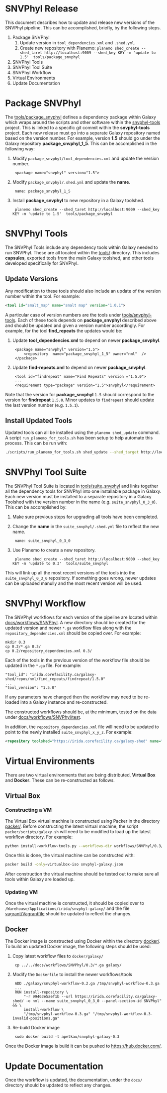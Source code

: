 # SNVPhyl Release

This document describes how to update and release new versions of the SNVPhyl pipeline.  This can be accomplished, briefly, by the following steps.

1. Package SNVPhyl
    1. Update version in `tool_dependencies.xml` and `.shed.yml`.
    2. Create new repository with Planemo: `planemo shed_create --shed_taret http://localhost:9009 --shed_key KEY -m 'update to 1.5'  tools/package_snvphyl`
2. SNVPhyl Tools
3. SNVPhyl Tool Suite
4. SNVPhyl Workflow
5. Virtual Environments
6. Update Documentation

# Package SNVPhyl

The [tools/package_snvphyl][] defines a dependency package within Galaxy which wraps around the scripts and other software within the [snvphyl-tools][] project.  This is linked to a specific git commit within the **snvphyl-tools** project.  Each new release must go into a separate Galaxy repository named based on the version number.  For example, version **1.5** should go under the Galaxy repository **package_snvphyl_1_5**.  This can be accomplished in the following way:

1. Modify `package_snvphyl/tool_dependencies.xml` and update the version number.

        <package name="snvphyl" version="1.5">

2. Modify `package_snvphyl/.shed.yml` and update the **name**.

        name: package_snvphyl_1_5

3. Install **package_snvphyl** to new repository in a Galaxy toolshed.

        planemo shed_create --shed_taret http://localhost:9009 --shed_key KEY -m 'update to 1.5'  tools/package_snvphyl

# SNVPhyl Tools

The SNVPhyl Tools include any dependency tools within Galaxy needed to run SNVPhyl.  These are all located within the [tools/][] directory.  This includes **capsules**, exported tools from the main Galaxy toolshed, and other tools developed specifically for SNVPhyl.

## Update Versions

Any modification to these tools should also include an update of the version number within the tool.  For example:

```xml
<tool id="smalt_map" name="smalt map" version="1.0.1">
```

A particular case of version numbers are the tools under [tools/snvphyl-tools][].  Each of these tools depends on **package_snvphyl** described above and should be updated and given a version number accordingly.  For example, for the tool **find_repeats** the updates would be:

1. Update **tool_dependencies.xml** to depend on newer **package_snvphyl**.

        <package name="snvphyl" version="1.5">
            <repository  name="package_snvphyl_1_5" owner="nml"  />
        </package>

2. Update **find-repeats.xml** to depend on newer **package_snvphyl**.

        <tool id="findrepeat" name="Find Repeats" version ="1.5.0">
        ...
        <requirement type="package" version="1.5">snvphyl</requirement>

Note that the version for **package_snvphyl** `1.5` should correspond to the version for **findrepeat** `1.5.0`.  Minor updates to `findrepeat` should update the last version number (e.g. `1.5.1`).

## Install Updated Tools

Updated tools can all be installed using the `planemo shed_update` command.  A script `run_planemo_for_tools.sh` has been setup to help automate this process.  This can be run with:

```bash
./scripts/run_planemo_for_tools.sh shed_update --shed_target http://localhost:9009 --shed_key KEY --message 'update'
```

# SNVPhyl Tool Suite

The SNVPhyl Tool Suite is located in [tools/suite_snvphyl][] and links together all the dependency tools for SNVPhyl into one installable package in Galaxy.  Each new version must be installed to a separate repository in a Galaxy Toolshed with the version number in the name (e.g. `suite_snvphyl_0_3_0`).  This can be accomplished by:

1. Make sure previous steps for upgrading all tools have been completed.
2. Change the **name** in the `suite_snvphyl/.shed.yml` file to reflect the new name.

        name: suite_snvphyl_0_3_0

3. Use Planemo to create a new repository.

        planemo shed_create --shed_taret http://localhost:9009 --shed_key KEY -m 'update to 0.3'  tools/suite_snvphyl

This will link up all the most recent versions of the tools into the `suite_snvphyl_0_3_0` repository.  If something goes wrong, newer updates can be uploaded manully and the most recent version will be used.

# SNVPhyl Workflow

The SNVPhyl workflows for each version of the pipeline are located within [docs/workflows/SNVPhyl][].  A new directory should be created for the updated version and newer `*.ga` workflow files along with the `repository_dependencies.xml` should be copied over.  For example:

```
mkdir 0.3
cp 0.2/*.ga 0.3/
cp 0.2/repository_dependencies.xml 0.3/
```

Each of the tools in the previous version of the workflow file should be updated in the `*.ga` file.  For example:

```
"tool_id": "irida.corefacility.ca/galaxy-shed/repos/nml/find_repeats/findrepeat/1.5.0"
...
"tool_version": "1.5.0"
```

If any parameters have changed then the workflow may need to be re-loaded into a Galaxy instance and re-constructed.

The constructed workflows should be, at the minimum, tested on the data under [docs/workflows/SNVPhyl/test][].

In addition, the `repository_dependencies.xml` file will need to be updated to point to the newly installed `suite_snvphyl_x_y_z`.  For example:

```xml
<repository toolshed="https://irida.corefacility.ca/galaxy-shed" name="suite_snvphyl_0_3_0" owner="nml" changeset_revision="99463e5aef1b" />
```

# Virtual Environments

There are two virtual environments that are being distributed, **Virtual Box** and **Docker**.  These can be re-constructed as follows.

## Virtual Box

### Constructing a VM

The Virtual Box virtual machine is constructed using Packer in the directory [packer/][].  Before constructing the latest virtual machine, the script `packer/scripts/galaxy.sh` will need to be modified to load up the latest workflow directory.  For example:

```bash
python install-workflow-tools.py --workflows-dir workflows/SNVPhyl/0.3/ ...
```

Once this is done, the virtual machine can be constructed with:

```bash
packer build -only=virtualbox-iso snvphyl-galaxy.json
```

After construction the virtual machine should be tested out to make sure all tools within Galaxy are loaded up.

### Updating VM

Once the virtual machine is constructed, it should be copied over to `/Warehouse/Applications/irida/snvphyl-galaxy/` and the file [vagrant/Vagrantfile][] should be updated to reflect the changes.

## Docker

The Docker image is constructed using Docker within the directory [docker/][].  To build an updated Docker image, the following steps should be used:

1. Copy latest workflow files to `docker/galaxy/`

        cp ../../docs/workflows/SNVPhyl/0.3/*.ga galaxy/

2. Modify the `Dockerfile` to install the newer workflows/tools

        ADD ./galaxy/snvphyl-workflow-0.2.ga /tmp/snvphyl-workflow-0.3.ga
        ...
        RUN install-repository \
            "-r 99463e5aef1b --url https://irida.corefacility.ca/galaxy-shed/ -o nml --name suite_snvphyl_0_3_0 --panel-section-id SNVPhyl" && \
            install-workflow \
            "/tmp/snvphyl-workflow-0.3.ga" "/tmp/snvphyl-workflow-0.3-invalid-positions.ga"

3. Re-build Docker image

        sudo docker build -t apetkau/snvphyl-galaxy-0.3

Once the Docker image is build it can be pushed to <https://hub.docker.com/>.

# Update Documentation

Once the workflow is updated, the documentation, under the `docs/` directory should be updated to reflect any changes.

[tools/]: https://irida.corefacility.ca/analysis-pipelines/snvphyl-galaxy/tree/development/tools
[tools/snvphyl-tools]: https://irida.corefacility.ca/analysis-pipelines/snvphyl-galaxy/tree/development/tools/snvphyl-tools
[tools/package_snvphyl]: https://irida.corefacility.ca/analysis-pipelines/snvphyl-galaxy/tree/development/tools/package_snvphyl
[snvphyl-tools]: https://irida.corefacility.ca/analysis-pipelines/snvphyl-tools
[tools/suite_snvphyl]: https://irida.corefacility.ca/analysis-pipelines/snvphyl-galaxy/tree/development/tools/suite_snvphyl
[docs/workflows/SNVPhyl]: https://irida.corefacility.ca/analysis-pipelines/snvphyl-galaxy/tree/development/docs/workflows/SNVPhyl
[docs/workflows/SNVPhyl/test]: https://irida.corefacility.ca/analysis-pipelines/snvphyl-galaxy/tree/development/docs/workflows/SNVPhyl/test
[packer/]: https://irida.corefacility.ca/analysis-pipelines/snvphyl-galaxy/tree/development/packer
[vagrant/Vagrantfile]: https://irida.corefacility.ca/analysis-pipelines/snvphyl-galaxy/blob/development/vagrant/Vagrantfile
[docker/]: https://irida.corefacility.ca/analysis-pipelines/snvphyl-galaxy/tree/development/docker
